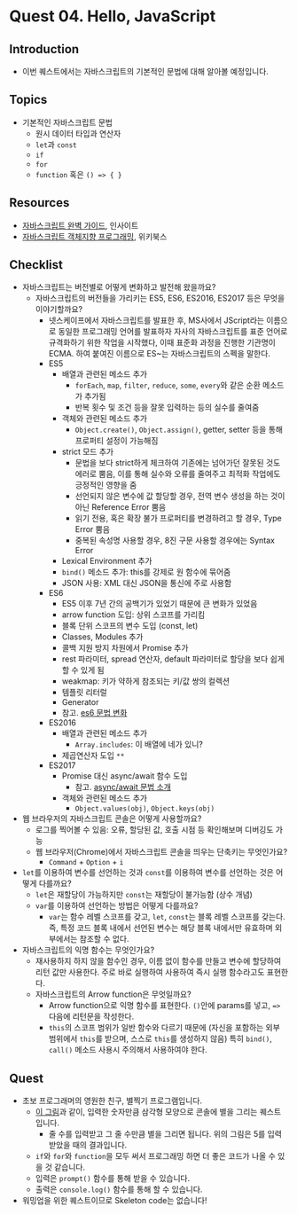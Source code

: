 # Quest 04. Hello, JavaScript


## Introduction
* 이번 퀘스트에서는 자바스크립트의 기본적인 문법에 대해 알아볼 예정입니다.

## Topics
* 기본적인 자바스크립트 문법
  * 원시 데이터 타입과 연산자
  * `let`과 `const`
  * `if`
  * `for`
  * `function` 혹은 `() => { }`

## Resources
* [자바스크립트 완벽 가이드](http://www.yes24.com/24/Goods/8275120?Acode=101), 인사이트
* [자바스크립트 객체지향 프로그래밍](http://www.yes24.com/24/Goods/7276246?Acode=101), 위키북스

## Checklist
* 자바스크립트는 버전별로 어떻게 변화하고 발전해 왔을까요?
  * 자바스크립트의 버전들을 가리키는 ES5, ES6, ES2016, ES2017 등은 무엇을 이야기할까요?
    * 넷스케이프에서 자바스크립트를 발표한 후, MS사에서 JScript라는 이름으로 동일한 프로그래밍 언어를 발표하자
    자사의 자바스크립트를 표준 언어로 규격화하기 위한 작업을 시작했다, 이때 표준화 과정을 진행한 기관명이 ECMA.
    하여 붙여진 이름으로 ES~는 자바스크립트의 스펙을 말한다.
    * ES5
      * 배열과 관련된 메소드 추가
        * `forEach`, `map`, `filter`, `reduce`, `some`, `every`와 같은 순환 메소드가 추가됨
        * 반복 횟수 및 조건 등을 잘못 입력하는 등의 실수를 줄여줌
      * 객체와 관련된 메소드 추가
        * `Object.create()`, `Object.assign()`, getter, setter 등을 통해 프로퍼티 설정이 가능해짐 
      * strict 모드 추가
        * 문법을 보다 strict하게 체크하여 기존에는 넘어가던 잘못된 것도 에러로 뿜음, 이를 통해 실수와 오류를 줄여주고 최적화 작업에도 긍정적인 영향을 줌
        * 선언되지 않은 변수에 값 할당할 경우, 전역 변수 생성을 하는 것이 아닌 Reference Error 뿜음
        * 읽기 전용, 혹은 확장 불가 프로퍼티를 변경하려고 할 경우, Type Error 뿜음
        * 중복된 속성명 사용할 경우, 8진 구문 사용할 경우에는 Syntax Error
      * Lexical Environment 추가
      * `bind()` 메소드 추가: this를 강제로 원 함수에 묶어줌
      * JSON 사용: XML 대신 JSON을 통신에 주로 사용함
    * ES6
      * ES5 이후 7년 간의 공백기가 있었기 때문에 큰 변화가 있었음
      * arrow function 도입: 상위 스코프를 가리킴
      * 블록 단위 스코프의 변수 도입 (const, let)
      * Classes, Modules 추가
      * 콜백 지원 방지 차원에서 Promise 추가
      * rest 파라미터, spread 연산자, default 파라미터로 할당을 보다 쉽게 할 수 있게 됨
      * weakmap: 키가 약하게 참조되는 키/값 쌍의 컬렉션
      * 템플릿 리터럴
      * Generator  
      * 참고. [es6 문법 변화](http://itstory.tk/entry/JavaScript-ES6-%EB%AC%B8%EB%B2%95-%EC%A0%95%EB%A6%AC)
    * ES2016
      * 배열과 관련된 메소드 추가
        *  `Array.includes`: 이 배열에 네가 있니?
      * 제곱연산자 도입 `**`
    * ES2017
      * Promise 대신 async/await 함수 도입
        * 참고. [async/await 문법 소개](https://www.zerocho.com/category/ECMAScript/post/58d142d8e6cda10018195f5a)
      * 객체와 관련된 메소드 추가
        * `Object.values(obj)`, `Object.keys(obj)`
* 웹 브라우저의 자바스크립트 콘솔은 어떻게 사용할까요?
  * 로그를 찍어볼 수 있음: 오류, 할당된 값, 호출 시점 등 확인해보며 디버깅도 가능
  * 웹 브라우저(Chrome)에서 자바스크립트 콘솔을 띄우는 단축키는 무엇인가요?
    * `Command` + `Option` + `i`
* `let`를 이용하여 변수를 선언하는 것과 `const`를 이용하여 변수를 선언하는 것은 어떻게 다를까요?
  * `let`은 재할당이 가능하지만 `const`는 재할당이 불가능함 (상수 개념)
  * `var`를 이용하여 선언하는 방법은 어떻게 다를까요?
    * `var`는 함수 레벨 스코프를 갖고, `let`, `const`는 블록 레벨 스코프를 갖는다. 즉, 특정 코드 블록 내에서 선언된 변수는 해당 블록 내에서만 유효하며
    외부에서는 참조할 수 없다. 
* 자바스크립트의 익명 함수는 무엇인가요?
  * 재사용하지 하지 않을 함수인 경우, 이름 없이 함수를 만들고 변수에 할당하여 리턴 값만 사용한다. 주로 바로 실행하여 사용하여 즉시 실행 함수라고도 표현한다.
  * 자바스크립트의 Arrow function은 무엇일까요?
    * Arrow function으로 익명 함수를 표현한다. `()`안에 params를 넣고, `=>` 다음에 리턴문을 작성한다.
    * `this`의 스코프 범위가 일반 함수와 다르기 때문에 (자신을 포함하는 외부 범위에서 `this`를 받으며, 스스로 `this`를 생성하지 않음) 
    특히 `bind()`, `call()` 메소드 사용시 주의해서 사용하여야 한다.
    

## Quest
* 초보 프로그래머의 영원한 친구, 별찍기 프로그램입니다.
  * [이 그림](jsStars.png)과 같이, 입력한 숫자만큼 삼각형 모양으로 콘솔에 별을 그리는 퀘스트 입니다.
    * 줄 수를 입력받고 그 줄 수만큼 별을 그리면 됩니다. 위의 그림은 5를 입력받았을 때의 결과입니다.
  * `if`와 `for`와 `function`을 모두 써서 프로그래밍 하면 더 좋은 코드가 나올 수 있을 것 같습니다.
  * 입력은 `prompt()` 함수를 통해 받을 수 있습니다.
  * 출력은 `console.log()` 함수를 통해 할 수 있습니다.
* 워밍업을 위한 퀘스트이므로 Skeleton code는 없습니다!
